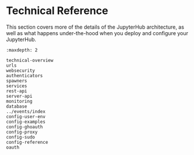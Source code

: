 # Technical Reference

This section covers more of the details of the JupyterHub architecture, as well as
what happens under-the-hood when you deploy and configure your JupyterHub.

```{toctree}
:maxdepth: 2

technical-overview
urls
websecurity
authenticators
spawners
services
rest-api
server-api
monitoring
database
../events/index
config-user-env
config-examples
config-ghoauth
config-proxy
config-sudo
config-reference
oauth
```
